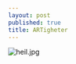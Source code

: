 ```yaml
---
layout: post
published: true
title: ARTigheter
---
```

![heil.jpg]({{site.baseurl}}/assets/images/posts/heil.jpg)

